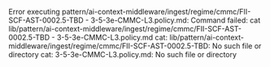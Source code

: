 Error executing pattern/ai-context-middleware/ingest/regime/cmmc/FII-SCF-AST-0002.5-TBD - 3-5-3e-CMMC-L3.policy.md: Command failed: cat lib/pattern/ai-context-middleware/ingest/regime/cmmc/FII-SCF-AST-0002.5-TBD - 3-5-3e-CMMC-L3.policy.md
cat: lib/pattern/ai-context-middleware/ingest/regime/cmmc/FII-SCF-AST-0002.5-TBD: No such file or directory
cat: 3-5-3e-CMMC-L3.policy.md: No such file or directory
